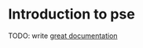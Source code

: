 # Introduction to pse

TODO: write [great documentation](http://jacobian.org/writing/what-to-write/)
